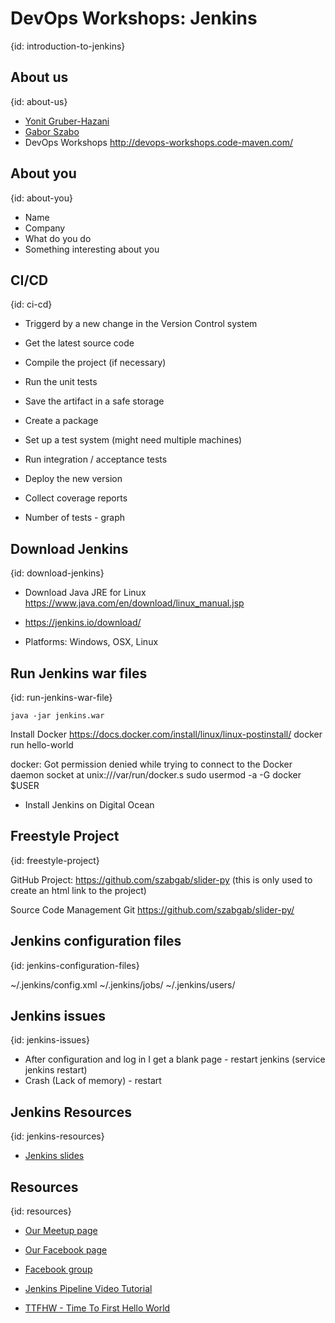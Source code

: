 # DevOps Workshops: Jenkins
{id: introduction-to-jenkins}

## About us
{id: about-us}

* [Yonit Gruber-Hazani](https://www.linkedin.com/in/yonitgruber/)
* [Gabor Szabo](https://www.linkedin.com/in/szabgab/)
* DevOps Workshops http://devops-workshops.code-maven.com/

## About you
{id: about-you}

* Name
* Company
* What do you do
* Something interesting about you

## CI/CD
{id: ci-cd}

* Triggerd by a new change in the Version Control system
* Get the latest source code
* Compile the project (if necessary)
* Run the unit tests
* Save the artifact in a safe storage
* Create a package
* Set up a test system (might need multiple machines)
* Run integration / acceptance tests
* Deploy the new version

* Collect coverage reports
* Number of tests - graph


## Download Jenkins
{id: download-jenkins}

* Download Java JRE for Linux https://www.java.com/en/download/linux_manual.jsp

* https://jenkins.io/download/

* Platforms: Windows, OSX, Linux

## Run Jenkins war files
{id: run-jenkins-war-file}

```
java -jar jenkins.war
```


Install Docker https://docs.docker.com/install/linux/linux-postinstall/
docker run hello-world

docker: Got permission denied while trying to connect to the Docker daemon socket at unix:///var/run/docker.s
sudo usermod -a -G docker $USER


* Install Jenkins on Digital Ocean

## Freestyle Project
{id: freestyle-project}

GitHub Project: https://github.com/szabgab/slider-py
   (this is only used to create an html link to the project)

Source Code Management
Git
    https://github.com/szabgab/slider-py/




## Jenkins configuration files
{id: jenkins-configuration-files}


~/.jenkins/config.xml
~/.jenkins/jobs/
~/.jenkins/users/

## Jenkins issues
{id: jenkins-issues}

* After configuration and log in I get a blank page - restart jenkins (service jenkins restart)
* Crash (Lack of memory) - restart


## Jenkins Resources
{id: jenkins-resources}

* [Jenkins slides](https://code-maven.com/slides/jenkins/)

## Resources
{id: resources}

* [Our Meetup page](https://www.meetup.com/Code-Mavens/)
* [Our Facebook page](https://www.facebook.com/Devops.Workshops)
* [Facebook group](https://www.facebook.com/groups/188753948553382/)


* [Jenkins Pipeline Video Tutorial](https://www.youtube.com/watch?v=ggzbqcf8PAU)
* [TTFHW - Time To First Hello World](https://github.com/TTFHW)

